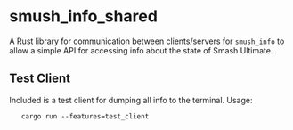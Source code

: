 # smush_info_shared

A Rust library for communication between clients/servers for `smush_info` to allow a simple API for accessing info about the state of Smash Ultimate.

## Test Client

Included is a test client for dumping all info to the terminal. Usage:

```
   cargo run --features=test_client
```
